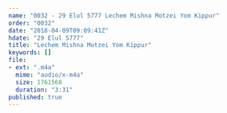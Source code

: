 ```yaml
---
name: "0032 - 29 Elul 5777 Lechem Mishna Motzei Yom Kippur"
order: "0032"
date: "2018-04-09T09:09:41Z"
hdate: "29 Elul 5777"
title: "Lechem Mishna Motzei Yom Kippur"
keywords: []
file:
- ext: ".m4a"
  mime: "audio/x-m4a"
  size: 1761568
  duration: "3:31"
published: true
---
```


